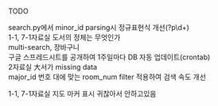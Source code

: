#
TODO

search.py에서 minor_id parsing시 정규표현식 개선(?p<chr>\d+)<br>
1-1, 7-1자료실 도서의 정체는 무엇인가<br>
multi-search, 장바구니<br>
구글 스프레드시트를 공개하여 1주일마다 DB 자동 업데이트(crontab)<br>
2자료실 大서가 missing data<br>
major_id 번호 대에 맞는 room_num filter 적용하여 검색 속도 개선<br>

1-1, 7-1자료실 지도 마커 표시 귀찮아서 안하고있음
